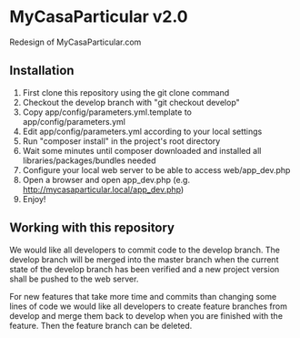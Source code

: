 MyCasaParticular v2.0
=====================

Redesign of MyCasaParticular.com

Installation
------------

1. First clone this repository using the git clone command
2. Checkout the develop branch with "git checkout develop"
3. Copy app/config/parameters.yml.template to app/config/parameters.yml
4. Edit app/config/parameters.yml according to your local settings
5. Run "composer install" in the project's root directory
6. Wait some minutes until composer downloaded and installed all libraries/packages/bundles needed
7. Configure your local web server to be able to access web/app_dev.php
8. Open a browser and open app_dev.php (e.g. http://mycasaparticular.local/app_dev.php)
9. Enjoy!

Working with this repository
----------------------------

We would like all developers to commit code to the develop branch. The develop branch will be merged into the master branch when the current state of the develop branch has been verified and a new project version shall be pushed to the web server.

For new features that take more time and commits than changing some lines of code we would like all developers to create feature branches from develop and merge them back to develop when you are finished with the feature. Then the feature branch can be deleted.

